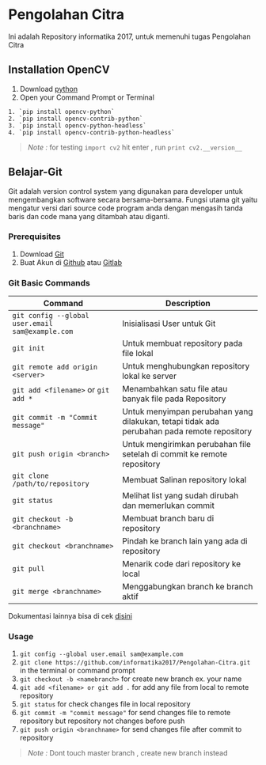 # Pengolahan Citra

Ini adalah Repository informatika 2017, untuk memenuhi tugas Pengolahan Citra

## Installation OpenCV

1. Download [python](https://www.python.org/downloads/)
2. Open your Command Prompt or Terminal

```
1. `pip install opencv-python`
2. `pip install opencv-contrib-python`
3. `pip install opencv-python-headless`
4. `pip install opencv-contrib-python-headless`
```

> *Note :* for testing `import cv2` hit enter , run `print cv2.__version__`

## Belajar-Git

Git adalah version control system yang digunakan para developer untuk mengembangkan software secara bersama-bersama. Fungsi utama git yaitu mengatur versi dari source code program anda dengan mengasih tanda baris dan code mana yang ditambah atau diganti.

### Prerequisites

1. Download [Git](https://git-scm.com/)
2. Buat Akun di [Github](https://github.com) atau [Gitlab](https://gitlab.com)

### Git Basic Commands

| Command | Description |
| --- | --- |
| `git config --global user.email sam@example.com` | Inisialisasi User untuk Git |
| `git init` | Untuk membuat repository pada file lokal |
| `git remote add origin <server>` | Untuk menghubungkan repository lokal ke server |
| `git add <filename>` or `git add *` | Menambahkan satu file atau banyak file pada Repository |
| `git commit -m "Commit message"` | Untuk menyimpan perubahan yang dilakukan, tetapi tidak ada perubahan pada remote repository |
| `git push origin <branch>` | Untuk mengirimkan perubahan file setelah di commit ke remote repository |
| `git clone /path/to/repository` | Membuat Salinan repository lokal |
| `git status` | Melihat list yang sudah dirubah dan memerlukan commit |
| `git checkout -b <branchname>` | Membuat branch baru di repository |
| `git checkout <branchname>` | Pindah ke branch lain yang ada di repository |
| `git pull` | Menarik code dari repository ke local |
| `git merge <branchname>` | Menggabungkan branch ke branch aktif |

Dokumentasi lainnya bisa di cek [disini](https://confluence.atlassian.com/bitbucketserver/basic-git-commands-776639767.html)

### Usage

1. `git config --global user.email sam@example.com`
2. `git clone https://github.com/informatika2017/Pengolahan-Citra.git` in the terminal or command prompt
3. `git checkout -b <namebranch>` for create new branch ex. your name
4. `git add <filename> or git add .` for add any file from local to remote repository
5. `git status` for check changes file in local repository
6. `git commit -m "commit message"` for send changes file to remote repository but repository not changes before push
7. `git push origin <branchname>` for send changes file after commit to repository

> *Note :* Dont touch master branch , create new branch instead